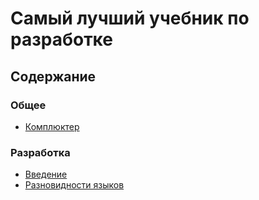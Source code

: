 # Самый лучший учебник по разработке

## Содержание
### Общее
* [Комплюктер](/Комплюктер.md)

### Разработка
* [Введение](/Разработка/Введение.md)
* [Разновидности языков](/Разработка/Разновидности_языков.md)

